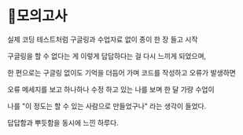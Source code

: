 # 🚩모의고사

실제 코딩 테스트처럼 구글링과 수업자료 없이 종이 한 장 들고 시작

구글링을 할 수 없다는 게 이렇게 답답하다는 걸 다시 느끼게 되었으며,

한 편으로는 구글링 없이도 기억을 더듬어 가며 코드를 작성하고 오류가 발생하면

오류 메세지를 보고 하나하나 수정 하고 있는 나를 보며 한 달 가량 수업이

나를 "이 정도는 할 수 있는 사람으로 만들었구나" 라는 생각이 들었다.

 답답함과 뿌듯함을 동시에 느낀 하루다.

